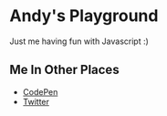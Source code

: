 # Andy's Playground

Just me having fun with Javascript :)

## Me In Other Places

* [CodePen](https://codepen.io/supernova_at/)
* [Twitter](https://twitter.com/supernova_at)
